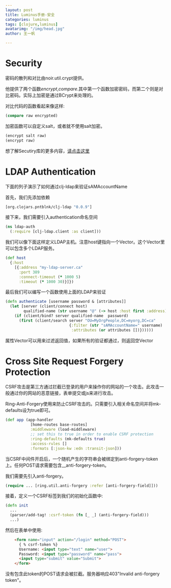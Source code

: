 ```yaml
---
layout: post
title: Luminus手册-安全
categories: luminus
tags: [clojure,luminus]
avatarimg: "/img/head.jpg"
author: 王一帆

---
```

Security
========

密码的散列和对比由noir.util.crypt提供。

他提供了两个函数$encrypt$,$compare$.其中第一个函数加密密码，而第二个则是对比密码。实际上加密是通过BCrypt来处理的。

对比代码的函数看起来像这样:

```clojure
(compare raw encrypted)
```

加密函数可以自定义salt，或者就不使用salt加密。

```clojure
(encrypt salt raw)
(encrypt raw)
```

想了解Secutiry库的更多内容，[请点击这里](https://github.com/cemerick/friend)


# LDAP Authentication

下面的列子演示了如何通过clj-ldap来验证sAMAccountName

首先，我们先添加依赖

```clojure
[org.clojars.pntblnk/clj-ldap "0.0.9"]
```

接下来，我们需要引入authentication命名空间

```clojure
(ns ldap-auth
  (:require [clj-ldap.client :as client]))
```

<!-- more -->

我们可以像下面这样定义LDAP主机。注意host键指向一个Vector。这个Vector里可以包含多个LDAP服务。

```clojure
(def host
  {:host
    [{:address "my-ldap-server.ca"
      :port 389
      :connect-timeout (* 1000 5)
      :timeout (* 1000 30)}]})
```

最后我们可以编写一个函数使用上面的LDAP来验证

```clojure
(defn authenticate [username password & [attributes]]
  (let [server (client/connect host)
        qualified-name (str username "@" (-> host :host first :address))]
    (if (client/bind? server qualified-name  password)
      (first (client/search server "OU=MyOrgPeople,DC=myorg,DC=ca"
                            {:filter (str "sAMAccountName=" username)
                             :attributes (or attributes [])})))))
```

属性Vector可以用来过滤返回值，如果所有的验证都通过，则返回空Vector


# Cross Site Request Forgery Protection

CSRF攻击是第三方通过拦截已登录的用户来操作你的网站的一个攻击。此攻击一般通过你的网站的恶意链接，表单提交或js来进行攻击。

Ring-Anti-Forgery使用来防止CSRF攻击的。只需要引入相关命名空间并将mk-defaults设为true即可。

```clojure
(def app (app-handler
           [home-routes base-routes]
           :middleware (load-middleware)
           ;; set this to true in order to enable CSRF protection
           :ring-defaults (mk-defaults true)
           :access-rules []
           :formats [:json-kw :edn :transit-json]))
```

当CSRF中间件开启后，一个随机产生的字符串会被绑定到anti-forgery-token上。任何POST请求需要包含__anti-forgery-token。

我们需要先引入anti-forgery。

```clojure
(require ... [ring.util.anti-forgery :refer [anti-forgery-field]]))
```

接着，定义一个CSRF标签到我们的初始化函数中:

```clojure
(defn init
  ...
  (parser/add-tag! :csrf-token (fn [_ _] (anti-forgery-field)))
  ...)
```

然后在表单中使用:

```html
    <form name="input" action="/login" method="POST">
      { % csrf-token %}
      Username: <input type="text" name="user">
      Password: <input type="password" name="pass">
      <input type="submit" value="Submit">
    </form>
```

没有包含此token的POST请求会被拦截。服务器响应403"Invalid anti-forgery token"。

